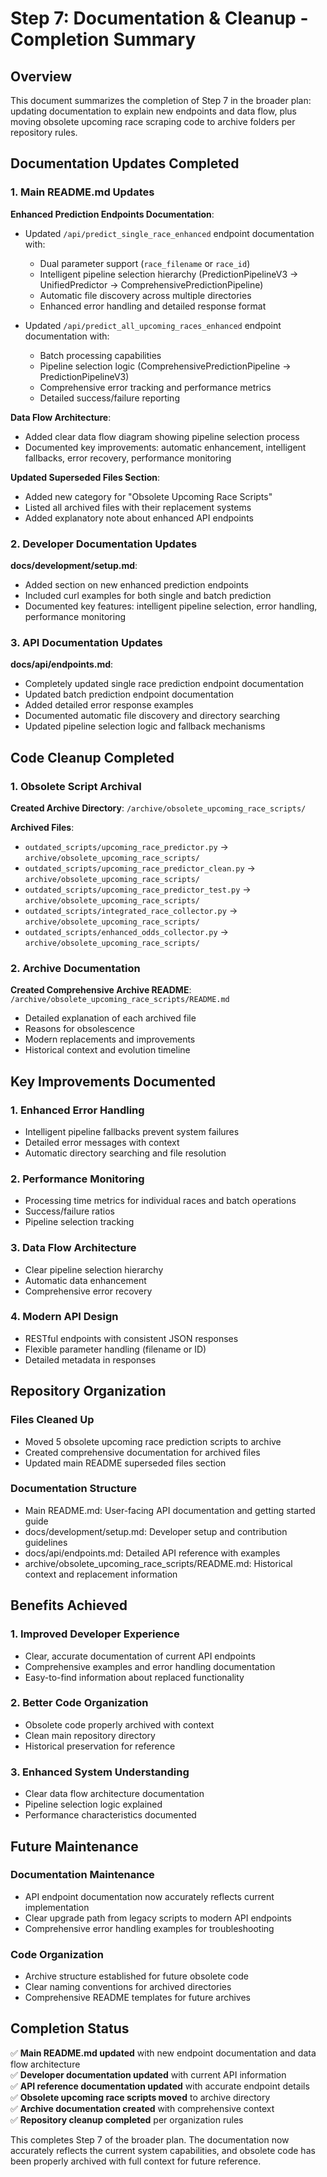 # Step 7: Documentation & Cleanup - Completion Summary

## Overview

This document summarizes the completion of Step 7 in the broader plan: updating documentation to explain new endpoints and data flow, plus moving obsolete upcoming race scraping code to archive folders per repository rules.

## Documentation Updates Completed

### 1. Main README.md Updates

**Enhanced Prediction Endpoints Documentation**:
- Updated `/api/predict_single_race_enhanced` endpoint documentation with:
  - Dual parameter support (`race_filename` or `race_id`)
  - Intelligent pipeline selection hierarchy (PredictionPipelineV3 → UnifiedPredictor → ComprehensivePredictionPipeline)
  - Automatic file discovery across multiple directories
  - Enhanced error handling and detailed response format

- Updated `/api/predict_all_upcoming_races_enhanced` endpoint documentation with:
  - Batch processing capabilities
  - Pipeline selection logic (ComprehensivePredictionPipeline → PredictionPipelineV3)
  - Comprehensive error tracking and performance metrics
  - Detailed success/failure reporting

**Data Flow Architecture**:
- Added clear data flow diagram showing pipeline selection process
- Documented key improvements: automatic enhancement, intelligent fallbacks, error recovery, performance monitoring

**Updated Superseded Files Section**:
- Added new category for "Obsolete Upcoming Race Scripts"
- Listed all archived files with their replacement systems
- Added explanatory note about enhanced API endpoints

### 2. Developer Documentation Updates

**docs/development/setup.md**:
- Added section on new enhanced prediction endpoints
- Included curl examples for both single and batch prediction
- Documented key features: intelligent pipeline selection, error handling, performance monitoring

### 3. API Documentation Updates

**docs/api/endpoints.md**:
- Completely updated single race prediction endpoint documentation
- Updated batch prediction endpoint documentation
- Added detailed error response examples
- Documented automatic file discovery and directory searching
- Updated pipeline selection logic and fallback mechanisms

## Code Cleanup Completed

### 1. Obsolete Script Archival

**Created Archive Directory**: `/archive/obsolete_upcoming_race_scripts/`

**Archived Files**:
- `outdated_scripts/upcoming_race_predictor.py` → `archive/obsolete_upcoming_race_scripts/`
- `outdated_scripts/upcoming_race_predictor_clean.py` → `archive/obsolete_upcoming_race_scripts/`
- `outdated_scripts/upcoming_race_predictor_test.py` → `archive/obsolete_upcoming_race_scripts/`
- `outdated_scripts/integrated_race_collector.py` → `archive/obsolete_upcoming_race_scripts/`
- `outdated_scripts/enhanced_odds_collector.py` → `archive/obsolete_upcoming_race_scripts/`

### 2. Archive Documentation

**Created Comprehensive Archive README**: `/archive/obsolete_upcoming_race_scripts/README.md`
- Detailed explanation of each archived file
- Reasons for obsolescence
- Modern replacements and improvements
- Historical context and evolution timeline

## Key Improvements Documented

### 1. Enhanced Error Handling
- Intelligent pipeline fallbacks prevent system failures
- Detailed error messages with context
- Automatic directory searching and file resolution

### 2. Performance Monitoring
- Processing time metrics for individual races and batch operations
- Success/failure ratios
- Pipeline selection tracking

### 3. Data Flow Architecture
- Clear pipeline selection hierarchy
- Automatic data enhancement
- Comprehensive error recovery

### 4. Modern API Design
- RESTful endpoints with consistent JSON responses
- Flexible parameter handling (filename or ID)
- Detailed metadata in responses

## Repository Organization

### Files Cleaned Up
- Moved 5 obsolete upcoming race prediction scripts to archive
- Created comprehensive documentation for archived files
- Updated main README superseded files section

### Documentation Structure
- Main README.md: User-facing API documentation and getting started guide
- docs/development/setup.md: Developer setup and contribution guidelines
- docs/api/endpoints.md: Detailed API reference with examples
- archive/obsolete_upcoming_race_scripts/README.md: Historical context and replacement information

## Benefits Achieved

### 1. Improved Developer Experience
- Clear, accurate documentation of current API endpoints
- Comprehensive examples and error handling documentation
- Easy-to-find information about replaced functionality

### 2. Better Code Organization
- Obsolete code properly archived with context
- Clean main repository directory
- Historical preservation for reference

### 3. Enhanced System Understanding
- Clear data flow architecture documentation
- Pipeline selection logic explained
- Performance characteristics documented

## Future Maintenance

### Documentation Maintenance
- API endpoint documentation now accurately reflects current implementation
- Clear upgrade path from legacy scripts to modern API endpoints
- Comprehensive error handling examples for troubleshooting

### Code Organization
- Archive structure established for future obsolete code
- Clear naming conventions for archived directories
- Comprehensive README templates for future archives

## Completion Status

✅ **Main README.md updated** with new endpoint documentation and data flow architecture  
✅ **Developer documentation updated** with current API information  
✅ **API reference documentation updated** with accurate endpoint details  
✅ **Obsolete upcoming race scripts moved** to archive directory  
✅ **Archive documentation created** with comprehensive context  
✅ **Repository cleanup completed** per organization rules

This completes Step 7 of the broader plan. The documentation now accurately reflects the current system capabilities, and obsolete code has been properly archived with full context for future reference.
